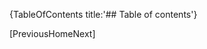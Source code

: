 [//]: # (This file was generated from: doc/templates/Home.mdt using the documentation_builder package on: 2021-08-16 14:10:17.229014.)
{TableOfContents title:'## Table of contents'}

[PreviousHomeNext]